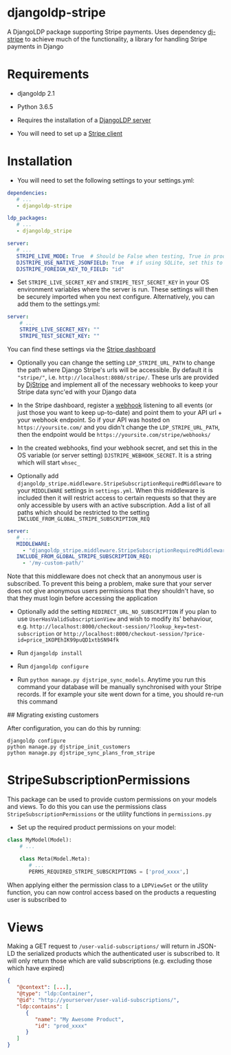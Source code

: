 # djangoldp-stripe

A DjangoLDP package supporting Stripe payments. Uses dependency [dj-stripe](https://github.com/dj-stripe/dj-stripe) to achieve much of the functionality, a library for handling Stripe payments in Django

# Requirements

* djangoldp 2.1
* Python 3.6.5

* Requires the installation of a [DjangoLDP server](https://docs.startinblox.com/import_documentation/djangoldp_guide/install-djangoldp-server.html)

* You will need to set up a [Stripe client](https://dashboard.stripe.com/test/dashboard)

# Installation

* You will need to set the following settings to your settings.yml:

```yaml
dependencies:
   # ...
   - djangoldp-stripe

ldp_packages:
   # ...
   - djangoldp_stripe

server:
   # ...
   STRIPE_LIVE_MODE: True  # Should be False when testing, True in production
   DJSTRIPE_USE_NATIVE_JSONFIELD: True  # if using SQLite, set this to False
   DJSTRIPE_FOREIGN_KEY_TO_FIELD: "id"
```

* Set `STRIPE_LIVE_SECRET_KEY` and `STRIPE_TEST_SECRET_KEY` in your OS environment variables where the server is run. These settings will then be securely imported when you next configure. Alternatively, you can add them to the settings.yml:

```yaml
server:
    # ...
    STRIPE_LIVE_SECRET_KEY: ""
    STRIPE_TEST_SECRET_KEY: ""
```

You can find these settings via the [Stripe dashboard](https://dashboard.stripe.com/)

* Optionally you can change the setting `LDP_STRIPE_URL_PATH` to change the path where Django Stripe's urls will be accessible. By default it is `"stripe/"`, i.e. `http://localhost:8080/stripe/`. These urls are provided by [DjStripe](https://github.com/dj-stripe/dj-stripe/blob/master/djstripe/urls.py) and implement all of the necessary webhooks to keep your Stripe data sync'ed with your Django data

* In the Stripe dashboard, register a [webhook](https://stripe.com/docs/webhooks) listening to all events (or just those you want to keep up-to-date) and point them to your API url + your webhook endpoint. So if your API was hosted on `https://yoursite.com/` and you didn't change the `LDP_STRIPE_URL_PATH`, then the endpoint would be `https://yoursite.com/stripe/webhooks/`

* In the created webhooks, find your webhook secret, and set this in the OS variable (or server setting) `DJSTRIPE_WEBHOOK_SECRET`. It is a string which will start `whsec_`

* Optionally add `djangoldp_stripe.middleware.StripeSubscriptionRequiredMiddleware` to your `MIDDLEWARE` settings in `settings.yml`. When this middleware is included then it will restrict access to certain requests so that they are only accessible by users with an active subscription. Add a list of all paths which should be restricted to the setting `INCLUDE_FROM_GLOBAL_STRIPE_SUBSCRIPTION_REQ`

```yaml
server:
   # ...
   MIDDLEWARE:
     - "djangoldp_stripe.middleware.StripeSubscriptionRequiredMiddleware"
   INCLUDE_FROM_GLOBAL_STRIPE_SUBSCRIPTION_REQ:
     - '/my-custom-path/'
```

Note that this middleware does not check that an anonymous user is subscribed. To prevent this being a problem, make sure that your server does not give anonymous users permissions that they shouldn't have, so that they must login before accessing the application

* Optionally add the setting `REDIRECT_URL_NO_SUBSCRIPTION` if you plan to use `UserHasValidSubscriptionView` and wish to modify its' behaviour, e.g. `http://localhost:8000/checkout-session/?lookup_key=test-subscription` or `http://localhost:8000/checkout-session/?price-id=price_1KOPEhIK99puQD1xtbSN94fk`

* Run `djangoldp install`

* Run `djangoldp configure`

* Run `python manage.py djstripe_sync_models`. Anytime you run this command your database will be manually synchronised with your Stripe records. If for example your site went down for a time, you should re-run this command

## Migrating existing customers

After configuration, you can do this by running:

```
djangoldp configure
python manage.py djstripe_init_customers
python manage.py djstripe_sync_plans_from_stripe
```

# StripeSubscriptionPermissions

This package can be used to provide custom permissions on your models and views. To do this you can use the permissions class `StripeSubscriptionPermissions` or the utility functions in `permissions.py`

* Set up the required product permissions on your model:

```python
class MyModel(Model):
    # ...

    class Meta(Model.Meta):
       # ...
       PERMS_REQUIRED_STRIPE_SUBSCRIPTIONS = ['prod_xxxx',]
```

When applying either the permission class to a `LDPViewSet` or the utility function, you can now control access based on the products a requesting user is subscribed to

# Views

Making a GET request to `/user-valid-subscriptions/` will return in JSON-LD the serialized products which the authenticated user is subscribed to. It will only return those which are valid subscriptions (e.g. excluding those which have expired)

```json
{
   "@context": [...],
   "@type": "ldp:Container",
   "@id": "http://yourserver/user-valid-subscriptions/",
   "ldp:contains": [
      {
         "name": "My Awesome Product",
         "id": "prod_xxxx"
      }
   ]
}
```
